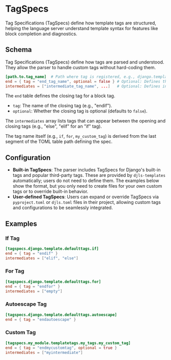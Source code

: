 # TagSpecs

Tag Specifications (TagSpecs) define how template tags are structured, helping the language server understand template syntax for features like block completion and diagnostics.

## Schema

Tag Specifications (TagSpecs) define how tags are parsed and understood. They allow the parser to handle custom tags without hard-coding them.

```toml
[path.to.tag_name]  # Path where tag is registered, e.g., django.template.defaulttags
end = { tag = "end_tag_name", optional = false } # Optional: Defines the closing tag
intermediates = ["intermediate_tag_name", ...]   # Optional: Defines intermediate tags (like else, elif)
```

The `end` table defines the closing tag for a block tag.
- `tag`: The name of the closing tag (e.g., "endif").
- `optional`: Whether the closing tag is optional (defaults to `false`).

The `intermediates` array lists tags that can appear between the opening and closing tags (e.g., "else", "elif" for an "if" tag).

The tag name itself (e.g., `if`, `for`, `my_custom_tag`) is derived from the last segment of the TOML table path defining the spec.

## Configuration

- **Built-in TagSpecs**: The parser includes TagSpecs for Django's built-in tags and popular third-party tags. These are provided by `djls-templates` automatically; users do not need to define them. The examples below show the format, but you only need to create files for your *own* custom tags or to override built-in behavior.
- **User-defined TagSpecs**: Users can expand or override TagSpecs via `pyproject.toml` or `djls.toml` files in their project, allowing custom tags and configurations to be seamlessly integrated.

## Examples

### If Tag

```toml
[tagspecs.django.template.defaulttags.if]
end = { tag = "endif" }
intermediates = ["elif", "else"]
```

### For Tag

```toml
[tagspecs.django.template.defaulttags.for]
end = { tag = "endfor" }
intermediates = ["empty"]
```

### Autoescape Tag

```toml
[tagspecs.django.template.defaulttags.autoescape]
end = { tag = "endautoescape" }
```

### Custom Tag

```toml
[tagspecs.my_module.templatetags.my_tags.my_custom_tag]
end = { tag = "endmycustomtag", optional = true }
intermediates = ["myintermediate"]
```
